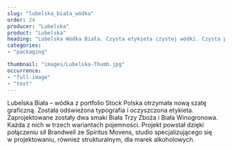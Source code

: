 ```yaml
---
slug: "lubelska_biała_wódka"
order: 24
producer: "Lubelska"
product: "Lubelska"
heading: "Lubelska Wódka Biała. Czysta etykieta czystej wódki. Czysta przyjemność."
categories:
- "packaging"

thumbnail: "images/Lubelska-Thumb.jpg"
occurrence:
- "full-image"
- "text"
---
```

Lubelska Biała – wódka z portfolio Stock Polska otrzymała nową szatę graficzną. Została odświeżona typografia i oczyszczona etykieta. Zaprojektowane zostały dwa smaki Biała Trzy Zboża i Biała Winogronowa. Każda z nich w trzech wariantach pojemności. Projekt powstał dzięki połączeniu sił Brandwell ze Spiritus Movens, studio specjalizującego się w projektowaniu, również strukturalnym, dla marek alkoholowych.

